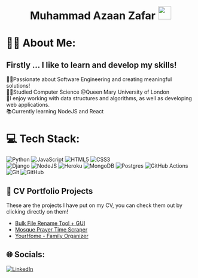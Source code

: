 <h1 align="center">Muhammad Azaan Zafar <img src="https://media.giphy.com/media/hvRJCLFzcasrR4ia7z/giphy.gif" width="35"></h1>

# 🤷‍♂️ About Me:
## Firstly ... I like to learn and develop my skills!
👨‍💻Passionate about Software Engineering and creating meaningful solutions!<br>👨‍🎓Studied Computer Science @Queen Mary University of London<br>🧠I enjoy working with data structures and algorithms, as well as developing web applications.<br>📚Currently learning NodeJS and React

# 💻 Tech Stack:
![Python](https://img.shields.io/badge/python-3670A0?style=for-the-badge&logo=python&logoColor=ffdd54)
![JavaScript](https://img.shields.io/badge/javascript-%23323330.svg?style=for-the-badge&logo=javascript&logoColor=%23F7DF1E) 
![HTML5](https://img.shields.io/badge/html5-%23E34F26.svg?style=for-the-badge&logo=html5&logoColor=white) 
![CSS3](https://img.shields.io/badge/css3-%231572B6.svg?style=for-the-badge&logo=css3&logoColor=white)<br/>
![Django](https://img.shields.io/badge/django-%23092E20.svg?style=for-the-badge&logo=django&logoColor=white) 
![NodeJS](https://img.shields.io/badge/node.js-6DA55F?style=for-the-badge&logo=node.js&logoColor=white) 
![Heroku](https://img.shields.io/badge/heroku-%23430098.svg?style=for-the-badge&logo=heroku&logoColor=white) ![MongoDB](https://img.shields.io/badge/MongoDB-%234ea94b.svg?style=for-the-badge&logo=mongodb&logoColor=white) ![Postgres](https://img.shields.io/badge/postgres-%23316192.svg?style=for-the-badge&logo=postgresql&logoColor=white)
![GitHub Actions](https://img.shields.io/badge/github%20actions-%232671E5.svg?style=for-the-badge&logo=githubactions&logoColor=white) ![Git](https://img.shields.io/badge/git-%23F05033.svg?style=for-the-badge&logo=git&logoColor=white) ![GitHub](https://img.shields.io/badge/github-%23121011.svg?style=for-the-badge&logo=github&logoColor=white)

## 📝 CV Portfolio Projects
These are the projects I have put on my CV, you can check them out by clicking directly on them!
- [Bulk File Rename Tool + GUI](https://github.com/azaanzafar1610/bulkRenameFile)
- [Mosque Prayer Time Scraper](https://github.com/azaanzafar1610/salah-time)
- [YourHome - Family Organizer](https://github.com/azaanzafar1610/Final-Year-Project)

## 🌐 Socials:
[![LinkedIn](https://img.shields.io/badge/LinkedIn-%230077B5.svg?logo=linkedin&logoColor=white)](https://linkedin.com/in/muhammad-azaan-zafar-60752b1b8) 

<!-- Proudly created with GPRM ( https://gprm.itsvg.in ) -->






